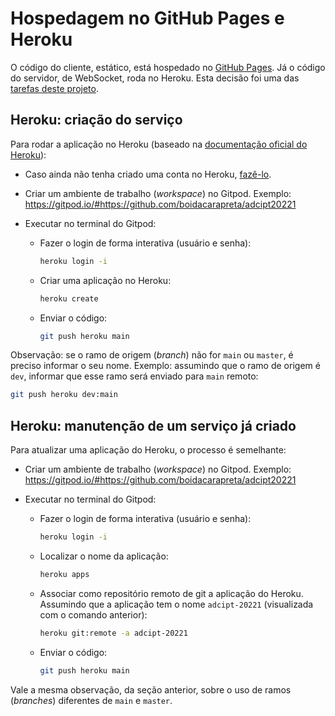 # Hospedagem no GitHub Pages e Heroku

O código do cliente, estático, está hospedado no [GitHub Pages](https://cliente.ifsc.cloud/). Já o código do servidor, de WebSocket, roda no Heroku. Esta decisão foi uma das [tarefas deste projeto](https://github.com/boidacarapreta/adcipt20221/issues/25).

## Heroku: criação do serviço

Para rodar a aplicação no Heroku (baseado na [documentação oficial do Heroku](https://devcenter.heroku.com/articles/getting-started-with-nodejs)):

- Caso ainda não tenha criado uma conta no Heroku, [fazê-lo](https://signup.heroku.com/).
- Criar um ambiente de trabalho (_workspace_) no Gitpod. Exemplo: https://gitpod.io/#https://github.com/boidacarapreta/adcipt20221
- Executar no terminal do Gitpod:

  - Fazer o login de forma interativa (usuário e senha):

    ```sh
    heroku login -i
    ```

  - Criar uma aplicação no Heroku:

    ```sh
    heroku create
    ```

  - Enviar o código:

    ```sh
    git push heroku main
    ```

Observação: se o ramo de origem (_branch_) não for `main` ou `master`, é preciso informar o seu nome. Exemplo: assumindo que o ramo de origem é `dev`, informar que esse ramo será enviado para `main` remoto:

```sh
git push heroku dev:main
```

## Heroku: manutenção de um serviço já criado

Para atualizar uma aplicação do Heroku, o processo é semelhante:

- Criar um ambiente de trabalho (_workspace_) no Gitpod. Exemplo: https://gitpod.io/#https://github.com/boidacarapreta/adcipt20221
- Executar no terminal do Gitpod:

  - Fazer o login de forma interativa (usuário e senha):

    ```sh
    heroku login -i
    ```

  - Localizar o nome da aplicação:

    ```sh
    heroku apps
    ```

  - Associar como repositório remoto de git a aplicação do Heroku. Assumindo que a aplicação tem o nome `adcipt-20221` (visualizada com o comando anterior):

    ```sh
    heroku git:remote -a adcipt-20221

    ```

  - Enviar o código:

    ```sh
    git push heroku main
    ```

Vale a mesma observação, da seção anterior, sobre o uso de ramos (_branches_) diferentes de `main` e `master`.
